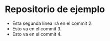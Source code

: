 # Repositorio de ejemplo

- Esta segunda línea irá en el commit 2.
- Esto va en el commit 3.
- Esto va en el commit 4.
